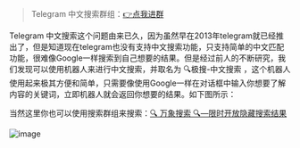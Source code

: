 > Telegram 中文搜索群组：[👉点我进群](https://t.me/wxsou)

Telegram 中文搜索这个问题由来已久，因为虽然早在2013年telegram就已经推出了，但是知道现在telegram也没有支持中文搜索功能，只支持简单的中文匹配功能，很难像Google一样搜索到自己想要的结果。但是经过前人的不断研究，我们发现可以使用机器人来进行中文搜索，并取名为 🔍极搜-中文搜索  ，这个机器人使用起来极其方便和简单，只需要像使用Google一样在对话框中输入你想要了解内容的关键词，立即机器人就会返回你想要的结果。如下图所示：

当然这里你也可以使用搜索群组来搜索：[🔍 万象搜索 🔍—限时开放隐藏搜索结果](https://t.me/wxsou)

![image](https://github.com/user-attachments/assets/031d19a8-5c26-4bad-b6ca-d444705837c3)
